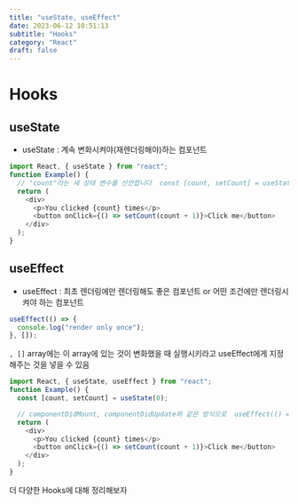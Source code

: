```yaml
---
title: "useState, useEffect"
date: 2023-06-12 10:51:13
subtitle: "Hooks"
category: "React"
draft: false
---
```


# Hooks

## useState

- useState : 계속 변화시켜야(재렌더링해야)하는 컴포넌트

```js
import React, { useState } from "react";
function Example() {
  // "count"라는 새 상태 변수를 선언합니다  const [count, setCount] = useState(0);
  return (
    <div>
      <p>You clicked {count} times</p>
      <button onClick={() => setCount(count + 1)}>Click me</button>
    </div>
  );
}
```

## useEffect

- useEffect : 최초 렌더링에만 렌더링해도 좋은 컴포넌트 or 어떤 조건에만 렌더링시켜야 하는 컴포넌트

```js
useEffect(() => {
  console.log("render only once");
}, []);
```

`, []` array에는 이 array에 있는 것이 변화했을 때 실행시키라고 useEffect에게 지정해주는 것을 넣을 수 있음

```js
import React, { useState, useEffect } from "react";
function Example() {
  const [count, setCount] = useState(0);

  // componentDidMount, componentDidUpdate와 같은 방식으로  useEffect(() => {    // 브라우저 API를 이용하여 문서 타이틀을 업데이트합니다.    document.title = `You clicked ${count} times`;  });
  return (
    <div>
      <p>You clicked {count} times</p>
      <button onClick={() => setCount(count + 1)}>Click me</button>
    </div>
  );
}
```

더 다양한 Hooks에 대해 정리해보자
